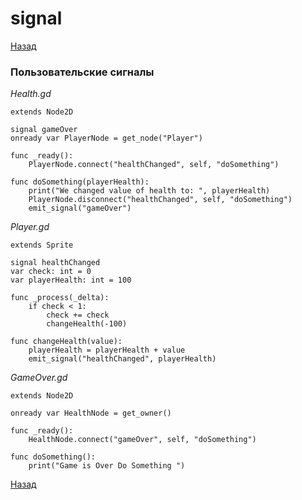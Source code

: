 # signal

[Назад][back]

### Пользовательские сигналы

_Health.gd_

```gdscript
extends Node2D

signal gameOver
onready var PlayerNode = get_node("Player")

func _ready():
	PlayerNode.connect("healthChanged", self, "doSomething")

func doSomething(playerHealth):
	print("We changed value of health to: ", playerHealth)
	PlayerNode.disconnect("healthChanged", self, "doSomething")
	emit_signal("gameOver")
```

_Player.gd_

```gdscript
extends Sprite

signal healthChanged
var check: int = 0
var playerHealth: int = 100

func _process(_delta):
	if check < 1:
		check += check
		changeHealth(-100)

func changeHealth(value):
	playerHealth = playerHealth + value
	emit_signal("healthChanged", playerHealth)
```

_GameOver.gd_

```gdscript
extends Node2D

onready var HealthNode = get_owner()

func _ready():
	HealthNode.connect("gameOver", self, "doSomething")

func doSomething():
	print("Game is Over Do Something ")
```

[Назад][back]

[back]: <.> "Назад к оглавлению"